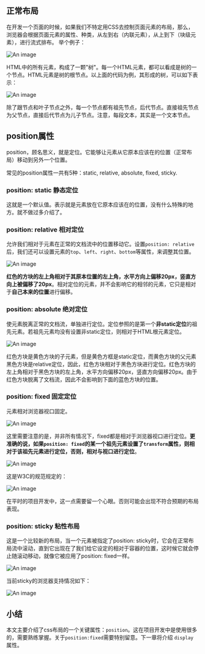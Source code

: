 ## 正常布局

在开发一个页面的时候，如果我们不特定用CSS去控制页面元素的布局，那么，浏览器会根据页面元素的属性、种类，从左到右（内联元素），从上到下（块级元素），进行流式排布。
举个例子：

![An image](./css_21.png)

HTML中的所有元素，构成了一颗"树"。每一个HTML元素，都可以看成是树的一个节点。HTML元素是树的根节点。以上面的代码为例，其形成的树，可以如下表示：

![An image](./css_22.png)

除了跟节点和叶子节点之外，每一个节点都有祖先节点，后代节点。直接祖先节点为父节点，直接后代节点为儿子节点。注意，每段文本，其实是一个文本节点。

## position属性

position，顾名思义，就是定位。它能够让元素从它原本应该在的位置（正常布局）移动到另外一个位置。

常见的position属性一共有5种：static, relative, absolute, fixed, sticky.

### position: static 静态定位

这就是一个默认值。表示就是元素放在它原本应该在的位置，没有什么特殊的地方。就不做过多介绍了。

### position: relative 相对定位

允许我们相对于元素在正常的文档流中的位置移动它。设置`position: relative`后，我们还可以设置元素的`top`、`left`、`right`、`bottom`等属性，来调整其位置。

![An image](./css_23.png)

**红色的方块的左上角相对于其原本位置的左上角，水平方向上偏移20px，竖直方向上被偏移了20px**。相对定位的元素，并不会影响它的相邻的元素，它只是相对于**自己本来的位置**进行偏移。

### position: absolute 绝对定位

使元素脱离正常的文档流，单独进行定位。定位参照的是第一个**非static定位**的祖先元素。若祖先元素均没有设置非static定位，则相对于HTML根元素定位。

![An image](./css_24.png)

红色方块是黄色方块的子元素，但是黄色方框是static定位，而黄色方块的父元素黑色方块是relative定位，因此，红色方块相对于黑色方块进行定位。红色方块的左上角相对于黑色方块的左上角，水平方向偏移20px，竖直方向偏移20px。由于红色方块脱离了文档流，因此不会影响到下面的蓝色方块的位置。

### position: fixed 固定定位

元素相对浏览器视口固定。

![An image](./css_25.png)

这里需要注意的是，并非所有情况下，fixed都是相对于浏览器视口进行定位。**更准确的说，如果`position: fixed`的某一个祖先元素设置了`transform`属性，则相对于该祖先元素进行定位，否则，相对与视口进行定位**。

![An image](./css_27.png)

这是W3C的规范规定的：

![An image](./css_26.png)

在平时的项目开发中，这一点需要留一个心眼。否则可能会出现不符合预期的布局表现。

### position: sticky 粘性布局

这是一个比较新的布局，当一个元素被指定了position: sticky时，它会在正常布局流中滚动，直到它出现在了我们给它设定的相对于容器的位置，这时候它就会停止随滚动移动，就像它被应用了position: fixed一样。

![An image](./sticky.gif)

当前sticky的浏览器支持情况如下：

![An image](./css_28.png)

## 小结

本文主要介绍了css布局的一个关键属性：`position`。这在项目开发中是使用很多的，需要熟练掌握。关于`position:fixed`需要特别留意。下一章将介绍 `display` 属性。




